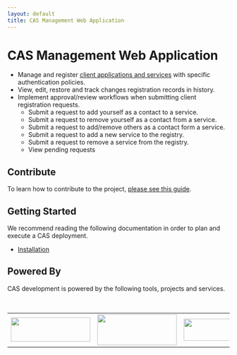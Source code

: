 ```yaml
---
layout: default
title: CAS Management Web Application
---
```


# CAS Management Web Application

* Manage and register [client applications and services](installation/Installing-ServicesMgmt-Webapp.html) with specific authentication policies.
* View, edit, restore and track changes registration records in history.
* Implement approval/review workflows when submitting client registration requests.
    * Submit a request to add yourself as a contact to a service.
    * Submit a request to remove yourself as a contact from a service.
    * Submit a request to add/remove others as a contact form a service.
    * Submit a request to add a new service to the registry.
    * Submit a request to remove a service from the registry.
    * View pending requests

## Contribute

To learn how to contribute to the project, [please see this guide](/cas/developer/Contributor-Guidelines.html).

## Getting Started

We recommend reading the following documentation in order to plan and execute a CAS deployment.

* [Installation](installation/Installing-ServicesMgmt-Webapp.html)

## Powered By

CAS development is powered by the following tools, projects and services.

<table width="100%" style="overflow:hidden">
  <tr>
    <td><a href="https://travis-ci.org"><img src="https://travis-ci.com/images/logos/TravisCI-Full-Color.png" width="180" height="55"></a></td>
    <td><a href="https://www.jetbrains.com/idea/"><img src="https://user-images.githubusercontent.com/1205228/31548576-1ac3d688-b038-11e7-9565-ffd89501872e.png" width="180" height="70"></a></td>
    <td><a href="https://www.eclipse.org"><img width="180" height="50" src="https://user-images.githubusercontent.com/1205228/32225495-ac7b1e94-be5a-11e7-8f83-5c7399398fb8.png"></a></td>
    <td><a href="http://projects.spring.io/spring-boot/"><img width="180" height="50" src="https://user-images.githubusercontent.com/1205228/32322526-0b58ac44-bfda-11e7-822e-ad763eb80faf.png"></a></td>
  </tr>
</table>
